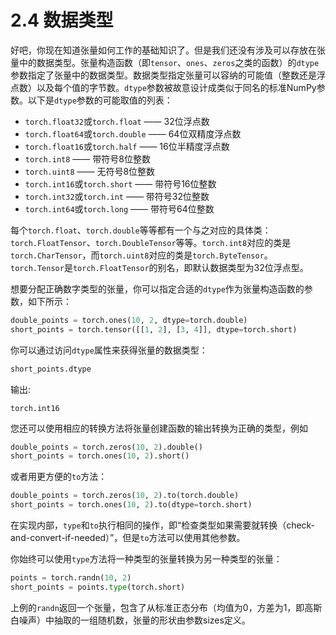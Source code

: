 # 2.4 数据类型

好吧，你现在知道张量如何工作的基础知识了。但是我们还没有涉及可以存放在张量中的数据类型。张量构造函数（即`tensor`、`ones`、`zeros`之类的函数）的`dtype`参数指定了张量中的数据类型。数据类型指定张量可以容纳的可能值（整数还是浮点数）以及每个值的字节数。`dtype`参数被故意设计成类似于同名的标准NumPy参数。以下是`dtype`参数的可能取值的列表：

* `torch.float32`或`torch.float` —— 32位浮点数
* `torch.float64`或`torch.double` —— 64位双精度浮点数 
* `torch.float16`或`torch.half` —— 16位半精度浮点数
* `torch.int8` —— 带符号8位整数
* `torch.uint8` —— 无符号8位整数
* `torch.int16`或`torch.short` —— 带符号16位整数
* `torch.int32`或`torch.int` —— 带符号32位整数
* `torch.int64`或`torch.long` —— 带符号64位整数

每个`torch.float`、`torch.double`等等都有一个与之对应的具体类：`torch.FloatTensor`、`torch.DoubleTensor`等等。`torch.int8`对应的类是`torch.CharTensor`，而`torch.uint8`对应的类是`torch.ByteTensor`。`torch.Tensor`是`torch.FloatTensor`的别名，即默认数据类型为32位浮点型。

想要分配正确数字类型的张量，你可以指定合适的`dtype`作为张量构造函数的参数，如下所示：

``` python
double_points = torch.ones(10, 2, dtype=torch.double)
short_points = torch.tensor([[1, 2], [3, 4]], dtype=torch.short)
```

你可以通过访问`dtype`属性来获得张量的数据类型：

``` python
short_points.dtype
```
输出:
```
torch.int16
```

您还可以使用相应的转换方法将张量创建函数的输出转换为正确的类型，例如
``` python
double_points = torch.zeros(10, 2).double()
short_points = torch.ones(10, 2).short()
```

或者用更方便的`to`方法：
``` python
double_points = torch.zeros(10, 2).to(torch.double)
short_points = torch.ones(10, 2).to(dtype=torch.short)
```

在实现内部，`type`和`to`执行相同的操作，即“检查类型如果需要就转换（check-and-convert-if-needed）”，但是`to`方法可以使用其他参数。

你始终可以使用`type`方法将一种类型的张量转换为另一种类型的张量：

``` python
points = torch.randn(10, 2)
short_points = points.type(torch.short)
```
上例的`randn`返回一个张量，包含了从标准正态分布（均值为0，方差为1，即高斯白噪声）中抽取的一组随机数，张量的形状由参数sizes定义。